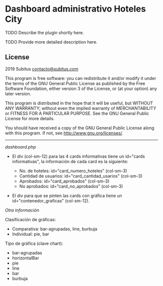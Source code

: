 # Dashboard administrativo Hoteles City #

TODO Describe the plugin shortly here.

TODO Provide more detailed description here.

## License ##

2019 Subitus <contacto@subitus.com>

This program is free software: you can redistribute it and/or modify it under
the terms of the GNU General Public License as published by the Free Software
Foundation, either version 3 of the License, or (at your option) any later
version.

This program is distributed in the hope that it will be useful, but WITHOUT ANY
WARRANTY; without even the implied warranty of MERCHANTABILITY or FITNESS FOR A
PARTICULAR PURPOSE.  See the GNU General Public License for more details.

You should have received a copy of the GNU General Public License along with
this program.  If not, see <http://www.gnu.org/licenses/>.

-----------------------------------------------------------------------------------------------------------------------------------------------------------------------------------------------
*dashboard.php*
- El div (col-sm-12) para las 4 cards informativas tiene un id="cards informativas", la información de cada card es la siguiente: 
    + No. de hoteles: id="card_numero_hoteles" (col-sm-3)
    + Cantidad de usuarios: id="card_cantidad_usarios" (col-sm-3)
    + Aprobados: id="card_aprobados" (col-sm-3)
    + No aprobados: id="card_no_aprobados" (col-sm-3)

- El div para que se pinten las cards con gráfica tiene un id="contenedor_graficas" (col-sm-12).

*Otra información*

Clasificación de gráficas:
- Comparativa: bar-agrupadas, line, burbuja
- Individual: pie, bar



Tipo de gráfica (clave chart):
 - bar-agrupadas
 - horizontalBar
 - pie
 - line
 - bar
 - burbuja






